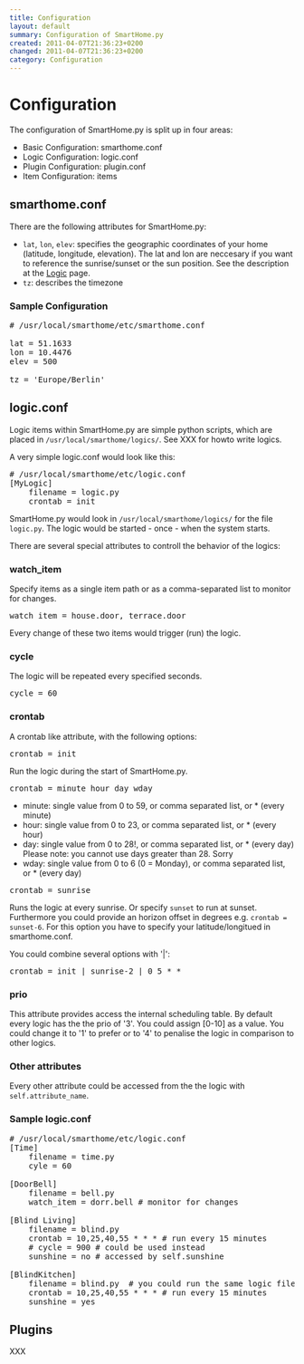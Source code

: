 ```yaml
---
title: Configuration
layout: default
summary: Configuration of SmartHome.py
created: 2011-04-07T21:36:23+0200
changed: 2011-04-07T21:36:23+0200
category: Configuration
---
```


# Configuration

The configuration of SmartHome.py is split up in four areas:

 * Basic Configuration: smarthome.conf
 * Logic Configuration: logic.conf
 * Plugin Configuration: plugin.conf
 * Item Configuration: items


## smarthome.conf

There are the following attributes for SmartHome.py:

 * `lat`, `lon`, `elev`: specifies the geographic coordinates of your home (latitude, longitude, elevation). The lat and lon are neccesary if you want to reference the sunrise/sunset or the sun position. See the description at the [Logic](/logic/config/) page.
 * `tz`: describes the timezone

### Sample Configuration

<pre># /usr/local/smarthome/etc/smarthome.conf

lat = 51.1633
lon = 10.4476
elev = 500

tz = 'Europe/Berlin'
</pre>


## logic.conf

Logic items within SmartHome.py are simple python scripts, which are placed in <code>/usr/local/smarthome/logics/</code>. See XXX for howto write logics.

A very simple logic.conf would look like this:
<pre># /usr/local/smarthome/etc/logic.conf
[MyLogic]
    filename = logic.py
    crontab = init</pre>
SmartHome.py would look in <code>/usr/local/smarthome/logics/</code> for the file <code>logic.py</code>. The logic would be started - once - when the system starts.

There are several special attributes to controll the behavior of the logics:

### watch_item
Specify items as a single item path or as a comma-separated list to monitor for changes.
<pre>watch_item = house.door, terrace.door</pre>
Every change of these two items would trigger (run) the logic.

### cycle
The logic will be repeated every specified seconds.
<pre>cycle = 60</pre>

### crontab
A crontab like attribute, with the following options:

<pre>crontab = init</pre>
Run the logic during the start of SmartHome.py.

<pre>crontab = minute hour day wday</pre>
 *  minute: single value from 0 to 59, or comma separated list, or * (every minute)
 *  hour: single value from 0 to 23, or comma separated list, or * (every hour)
 *  day: single value from 0 to 28!, or comma separated list, or * (every day)
    Please note: you cannot use days greater than 28. Sorry
 *  wday: single value from 0 to 6 (0 = Monday), or comma separated list, or * (every day)

<pre>crontab = sunrise</pre>
Runs the logic at every sunrise. Or specify `sunset` to run at sunset. Furthermore you could provide an horizon offset in degrees e.g. <code>crontab = sunset-6</code>.
For this option you have to specify your latitude/longitued in smarthome.conf.

You could combine several options with '\|':
<pre>crontab = init | sunrise-2 | 0 5 * *</pre>

### prio
This attribute provides access the internal scheduling table. By default every logic has the the prio of '3'. You could assign [0-10] as a value.
You could change it to '1' to prefer or to '4' to penalise the logic in comparison to other logics. 

### Other attributes
Every other attribute could be accessed from the the logic with <code>self.attribute_name</code>.

### Sample logic.conf
<pre># /usr/local/smarthome/etc/logic.conf
[Time]
    filename = time.py
    cyle = 60

[DoorBell]
    filename = bell.py
    watch_item = dorr.bell # monitor for changes

[Blind Living]
    filename = blind.py
    crontab = 10,25,40,55 * * * # run every 15 minutes
    # cycle = 900 # could be used instead
    sunshine = no # accessed by self.sunshine

[BlindKitchen]
    filename = blind.py  # you could run the same logic file several times
    crontab = 10,25,40,55 * * * # run every 15 minutes
    sunshine = yes
</pre>


## Plugins
XXX
